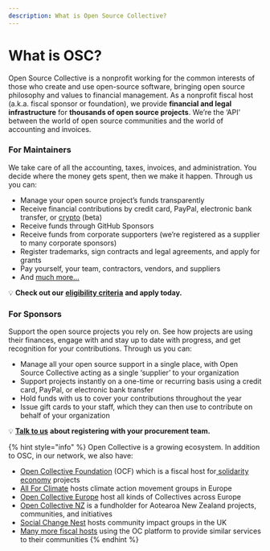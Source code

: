 ```yaml
---
description: What is Open Source Collective?
---
```


# What is OSC?

Open Source Collective is a nonprofit working for the common interests of those who create and use open-source software, bringing open source philosophy and values to financial management. As a nonprofit fiscal host (a.k.a. fiscal sponsor or foundation), we provide **financial and legal infrastructure** for **thousands of open source projects**. We’re the ‘API' between the world of open source communities and the world of accounting and invoices.

### For Maintainers

We take care of all the accounting, taxes, invoices, and administration. You decide where the money gets spent, then we make it happen. Through us you can:

* Manage your open source project’s funds transparently
* Receive financial contributions by credit card, PayPal, electronic bank transfer, or [crypto](https://docs.opencollective.com/help/financial-contributors/crypto) (beta)
* Receive funds through GitHub Sponsors
* Receive funds from corporate supporters (we’re registered as a supplier to many corporate sponsors)
* Register trademarks, sign contracts and legal agreements, and apply for grants
* Pay yourself, your team, contractors, vendors, and suppliers
* And [much more...](what-we-offer/)

💡 **Check out our** [**eligibility criteria**](getting-started/acceptance-criteria.md) **and apply today.**

### For Sponsors

Support the open source projects you rely on. See how projects are using their finances, engage with and stay up to date with progress, and get recognition for your contributions. Through us you can:

* Manage all your open source support in a single place, with Open Source Collective acting as a single ‘supplier’ to your organization
* Support projects instantly on a one-time or recurring basis using a credit card, PayPal, or electronic bank transfer
* Hold funds with us to cover your contributions throughout the year
* Issue gift cards to your staff, which they can then use to contribute on behalf of your organization

💡 [**Talk to us**](mailto:hello@oscollective.org) **about registering with your procurement team.**

{% hint style="info" %}
Open Collective is a growing ecosystem. In addition to OSC, in our network, we also have:

* [Open Collective Foundation](https://opencollective.foundation) (OCF) which is a fiscal host for[ ](https://opensource.com/resources/what-open-source)[solidarity economy](https://blog.opencollective.com/solidarity-as-our-guiding-principle/) projects
* [All For Climate](https://allforclimate.earth) hosts climate action movement groups in Europe
* [Open Collective Europe](https://opencollective.com/europe) host all kinds of Collectives across Europe
* [Open Collective NZ](https://opencollective.com/ocnz) is a fundholder for Aotearoa New Zealand projects, communities, and initiatives
* [Social Change Nest](https://opencollective.com/the-social-change-nest) hosts community impact groups in the UK
* [Many more fiscal hosts](https://opencollective.com/hosts) using the OC platform to provide similar services to their communities
{% endhint %}
